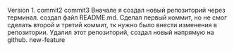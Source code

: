 Version 1.
commit2
commit3
Вначале я создал новый репозиторий через терминал. создал файл README.md. Сделал первый коммит, но не смог сделать второй и третий коммит, тк нужно было внести изменения в репозитории. Удалил этот репозиторий, создал новый напрямую на github. new-feature
